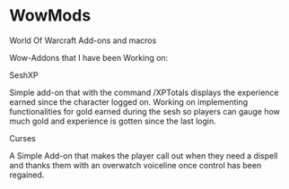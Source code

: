 # WowMods
World Of Warcraft Add-ons and macros


Wow-Addons that I have been Working on:

SeshXP

Simple add-on that with the command /XPTotals displays the experience earned since the character logged on.
Working on implementing functionalities for gold earned during the sesh so players can gauge how much gold and experience is gotten since the last login.

Curses

A Simple Add-on that makes the player call out when they need a dispell and thanks them with an overwatch voiceline once control has been regained.
